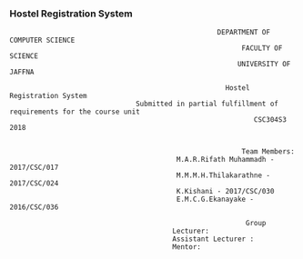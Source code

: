 ### Hostel Registration System

                                                       DEPARTMENT OF COMPUTER SCIENCE
                                                             FACULTY OF SCIENCE
                                                            UNIVERSITY OF JAFFNA
                         
                                                         Hostel Registration System 
                                   Submitted in partial fulfillment of requirements for the course unit 
                                                                CSC304S3 2018 
                                                                
                                                                        
                                                             Team Members: 
                                             M.A.R.Rifath Muhammadh - 2017/CSC/017 
                                             M.M.M.H.Thilakarathne - 2017/CSC/024 
                                             K.Kishani - 2017/CSC/030 
                                             E.M.C.G.Ekanayake - 2016/CSC/036 
               
                                                              Group 
                                            Lecturer: 
                                            Assistant Lecturer :
                                            Mentor:
